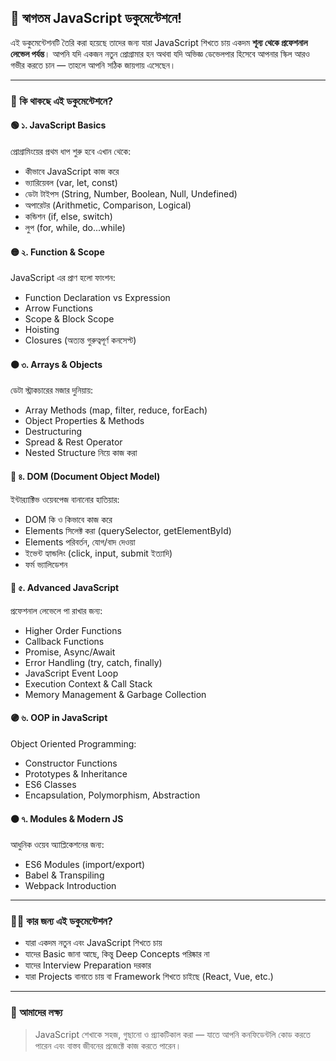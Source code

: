 

## 👋 স্বাগতম JavaScript ডকুমেন্টেশনে!

এই ডকুমেন্টেশনটি তৈরি করা হয়েছে তাদের জন্য যারা JavaScript শিখতে চায় একদম **শূন্য থেকে প্রফেশনাল লেভেল পর্যন্ত**। আপনি যদি একজন নতুন প্রোগ্রামার হন অথবা যদি অভিজ্ঞ ডেভেলপার হিসেবে আপনার স্কিল আরও গভীর করতে চান — তাহলে আপনি সঠিক জায়গায় এসেছেন।

---

### 🔰 কি থাকছে এই ডকুমেন্টেশনে?

#### 🟢 **১. JavaScript Basics**

প্রোগ্রামিংয়ের প্রথম ধাপ শুরু হবে এখান থেকে:

* কীভাবে JavaScript কাজ করে
* ভ্যারিয়েবল (var, let, const)
* ডেটা টাইপস (String, Number, Boolean, Null, Undefined)
* অপারেটর (Arithmetic, Comparison, Logical)
* কন্ডিশন (if, else, switch)
* লুপ (for, while, do...while)

#### 🟡 **২. Function & Scope**

JavaScript এর প্রাণ হলো ফাংশন:

* Function Declaration vs Expression
* Arrow Functions
* Scope & Block Scope
* Hoisting
* Closures (অত্যন্ত গুরুত্বপূর্ণ কনসেপ্ট)

#### 🟠 **৩. Arrays & Objects**

ডেটা স্ট্রাকচারের মজার দুনিয়ায়:

* Array Methods (map, filter, reduce, forEach)
* Object Properties & Methods
* Destructuring
* Spread & Rest Operator
* Nested Structure নিয়ে কাজ করা

#### 🔵 **৪. DOM (Document Object Model)**

ইন্টার‌্যাক্টিভ ওয়েবপেজ বানানোর হাতিয়ার:

* DOM কি ও কিভাবে কাজ করে
* Elements সিলেক্ট করা (querySelector, getElementById)
* Elements পরিবর্তন, যোগ/বাদ দেওয়া
* ইভেন্ট হ্যান্ডলিং (click, input, submit ইত্যাদি)
* ফর্ম ভ্যালিডেশন

#### 🔴 **৫. Advanced JavaScript**

প্রফেশনাল লেভেলে পা রাখার জন্য:

* Higher Order Functions
* Callback Functions
* Promise, Async/Await
* Error Handling (try, catch, finally)
* JavaScript Event Loop
* Execution Context & Call Stack
* Memory Management & Garbage Collection

#### 🟣 **৬. OOP in JavaScript**

Object Oriented Programming:

* Constructor Functions
* Prototypes & Inheritance
* ES6 Classes
* Encapsulation, Polymorphism, Abstraction

#### ⚫ **৭. Modules & Modern JS**

আধুনিক ওয়েব অ্যাপ্লিকেশনের জন্য:

* ES6 Modules (import/export)
* Babel & Transpiling
* Webpack Introduction

---

### 🧑‍💻 কার জন্য এই ডকুমেন্টেশন?

* যারা একদম নতুন এবং JavaScript শিখতে চায়
* যাদের Basic জানা আছে, কিন্তু Deep Concepts পরিষ্কার না
* যাদের Interview Preparation দরকার
* যারা Projects বানাতে চায় বা Framework শিখতে চাইছে (React, Vue, etc.)

---

### 🎯 আমাদের লক্ষ্য

> JavaScript শেখাকে সহজ, গুছানো ও প্র্যাকটিকাল করা — যাতে আপনি কনফিডেন্টলি কোড করতে পারেন এবং বাস্তব জীবনের প্রজেক্টে কাজ করতে পারেন।

